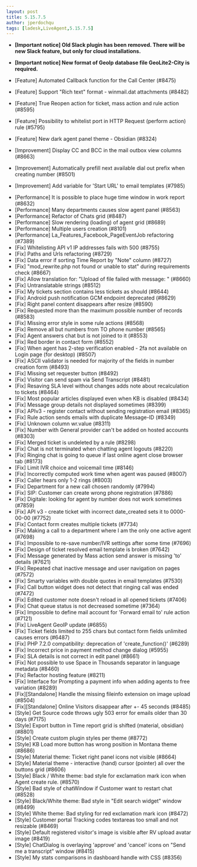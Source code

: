```yaml
---
layout: post
title: 5.15.7.5
author: jperdochqu
tags: [ladesk,LiveAgent,5.15.7.5]
---
```


- **[Important notice] Old Slack plugin has been removed. There will be new Slack feature, but only for cloud installations.**
- **[Important notice] New format of GeoIp database file GeoLite2-City is required.**

- [Feature] Automated Callback function for the Call Center (#8475)
- [Feature] Support "Rich text" format - winmail.dat attachments (#8482)
- [Feature] True Reopen action for ticket, mass action and rule action (#8595)
- [Feature] Possibility to whitelist port in HTTP Request (perform action) rule (#5795)
- [Feature] New dark agent panel theme - Obsidian (#8324)
- [Improvement] Display CC and BCC in the mail outbox view columns (#8663)
- [Improvement] Automatically prefill next available dial out prefix when creating number (#8501)
- [Improvement] Add variable for 'Start URL' to email templates (#7985)

<!--more--> 

- [Performance] It is possible to place huge time window in work report (#8632)
- [Performance] Many departments causes slow agent panel (#8563)
- [Performance] Refactor of Chats grid (#8487)
- [Performance] Slow rendering (loading) of agent grid (#8689)
- [Performance] Multiple users creation (#8101)
- [Performance] La_Features_Facebook_PageEventJob refactoring (#7389)
- [Fix] Whitelisting API v1 IP addresses fails with 500 (#8755)
- [Fix] Paths and Urls refactoring (#8729)
- [Fix] Data error if sorting Time Report by "Note" column (#8727)
- [Fix] "mod_rewrite.php not found or unable to stat" during requirements check (#8667)
- [Fix] Allow translation for: "Upload of file failed with message: " (#8660)
- [Fix] Untranslatable strings (#8512)
- [Fix] My tickets section contains less tickets as should (#8644)
- [Fix] Android push notification GCM endpoint deprecated (#8629)
- [Fix] Right panel content disappears after resize (#8590)
- [Fix] Requested more than the maximum possible number of records (#8583)
- [Fix] Missing error style in some rule actions (#8568)
- [Fix] Remove all but numbers from TO phone number (#8565)
- [Fix] Agent answers chat but is not joined to it (#8553)
- [Fix] Red border in contact form (#8552)
- [Fix] When agent has 2-step verification enabled - 2fa not available on Login page (for desktop) (#8507)
- [Fix] ASCII validator is needed for majority of the fields in number creation form (#8493)
- [Fix] Missing set requester button (#8492)
- [Fix] Visitor can send spam via Send Transcript (#8481)
- [Fix] Resaving SLA level without changes adds note about recalculation to tickets (#8464)
- [Fix] Most popular articles displayed even when KB is disabled (#8434)
- [Fix] Message group details not displayed sometimes (#8399)
- [Fix] APIv3 - register contact without sending registration email (#8365)
- [Fix] Rule action sends emails with duplicate Message-ID (#8349)
- [Fix] Unknown column wr.value (#8311)
- [Fix] Number with General provider can't be added on hosted accounts (#8303)
- [Fix] Merged ticket is undeleted by a rule (#8298)
- [Fix] Chat is not terminated when chatting agent logouts (#8220)
- [Fix] Ringing chat is going to queue if last online agent close browser tab (#8173)
- [Fix] Limit IVR choice and voicemail time (#8146)
- [Fix] Incorrectly computed work time when agent was paused (#8007)
- [Fix] Caller hears only 1-2 rings (#8003)
- [Fix] Department for a new call chosen randomly (#7994)
- [Fix] SIP: Customer can create wrong phone registration (#7886)
- [Fix] Digitale: looking for agent by number does not work sometimes (#7859)
- [Fix] API v3 - create ticket with incorrect date_created sets it to 0000-00-00 (#7752)
- [Fix] Contact form creates multiple tickets (#7734)
- [Fix] Making a call to a department where I am the only one active agent (#7698)
- [Fix] Impossible to re-save number/IVR settings after some time (#7696)
- [Fix] Design of ticket resolved email template is broken (#7642)
- [Fix] Message generated by Mass action send answer is missing 'to' details (#7621)
- [Fix] Repeated chat inactive message and user navigation on pages (#7572)
- [Fix] Smarty variables with double quotes in email templates (#7530)
- [Fix] Call button widget does not detect that ringing call was ended (#7472)
- [Fix] Edited customer note doesn't reload in all opened tickets (#7406)
- [Fix] Chat queue status is not decreased sometime (#7364)
- [Fix] Impossible to define mail account for 'Forward email to' rule action (#7121)
- [Fix] LiveAgent GeoIP update (#6855)
- [Fix] Ticket fields limited to 255 chars but contact form fields unlimited causes errors (#6487)
- [Fix] PHP 7.2.0 compatibility: deprecation of 'create_function()' (#6289)
- [Fix] Incorrect price in payment method change dialog (#5955)
- [Fix] SLA details is not correct in edit panel (#8661)
- [Fix] Not possible to use Space in Thousands separator in language metadata (#8460)
- [Fix] Refactor hosting feature (#8211)
- [Fix] Interface for Prompting a payment info when adding agents to free variation (#8289)
- [Fix][Standalone] Handle the missing fileinfo extension on image upload (#8504)
- [Fix][Standalone] Online Visitors disappear after +- 45 seconds (#8485)
- [Style] Get Source code throws ugly 503 error for emails older than 30 days (#7175)
- [Style] Export button in Time report grid is shifted (material, obsidian) (#8801)
- [Style] Create custom plugin styles per theme (#8772)
- [Style] KB Load more button has wrong position in Montana theme (#8686)
- [Style] Material theme: Ticket right panel icons not visible (#8664)
- [Style] Material theme - interactive (hand) cursor (pointer) all over the buttons grid (#8606)
- [Style] Black / White theme: bad style for exclamation mark icon when Agent create rule. (#8570)
- [Style] Bad style of chatWindow if Customer want to restart chat (#8528)
- [Style] Black/White theme: Bad style in "Edit search widget" window (#8499)
- [Style] White theme: Bad styling for red exclamation mark icon (#8472)
- [Style] Customer portal Tracking codes textareas too small and not resizable (#8469)
- [Style] Default registered visitor's image is visible after RV upload avatar image (#8419)
- [Style] ChatDialog is overlaying 'approve' and 'cancel' icons on "Send me a transcript" window (#8415)
- [Style] My stats comparisons in dashboard handle with CSS (#8356)
